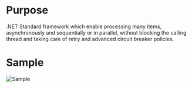 # Purpose
.NET Standard framework which enable processing many items, asynchronously and sequentially or in parallel, without blocking the calling thread and taking care of retry and advanced circuit breaker policies.

# Sample
![Sample](https://raw.githubusercontent.com/bbougot/GrandCentralDispatch/master/Sample.png)
